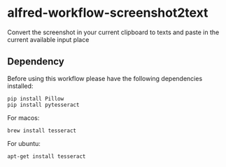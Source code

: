 # alfred-workflow-screenshot2text
Convert the screenshot in your current clipboard to texts and paste in the current available input place
## Dependency
Before using this workflow please have the following dependencies installed:
```
pip install Pillow
pip install pytesseract
```

For macos: 
```
brew install tesseract
```
For ubuntu:
```
apt-get install tesseract
```
